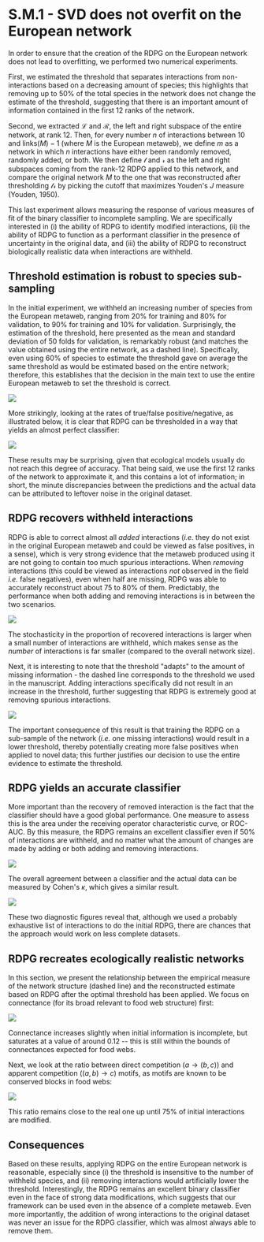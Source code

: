 # S.M.1 - SVD does not overfit on the European network

In order to ensure that the creation of the RDPG on the European network does
not lead to overfitting, we performed two numerical experiments.

First, we estimated the threshold that separates interactions from
non-interactions based on a decreasing amount of species; this highlights that
removing up to 50% of the total species in the network does not change the
estimate of the threshold, suggesting that there is an important amount of
information contained in the first 12 ranks of the network.

Second, we extracted $\mathcal{L}$ and $\mathcal{R}$, the left and right
subspace of the entire network, at rank 12. Then, for every number $n$ of
interactions between 10 and $\text{links}(M)-1$ (where $M$ is the European
metaweb), we define $m$ as a network in which $n$ interactions have either been
randomly removed, randomly added, or both. We then define $\mathcal{l}$ and
$\mathcal{r}$ as the left and right subspaces coming from the rank-12 RDPG
applied to this network, and compare the original network $M$ to the one that
was reconstructed after thresholding $\mathcal{l}\mathcal{r}$ by picking the
cutoff that maximizes Youden's *J* measure (Youden, 1950).

This last experiment allows measuring the response of various measures of fit of
the binary classifier to incomplete sampling. We are specifically interested in
(i) the ability of RDPG to identify modified interactions, (ii) the ability of
RDPG to function as a performant classifier in the presence of uncertainty in
the original data, and (iii) the ability of RDPG to reconstruct biologically
realistic data when interactions are withheld.

## Threshold estimation is robust to species sub-sampling

In the initial experiment, we withheld an increasing number of species from the
European metaweb, ranging from 20% for training and 80% for validation, to 90%
for training and 10% for validation. Surprisingly, the estimation of the
threshold, here presented as the mean and standard deviation of 50 folds for
validation, is remarkably robust (and matches the value obtained using the
entire network, as a dashed line). Specifically, even using 60% of species to
estimate the threshold gave on average the same threshold as would be estimated
based on the entire network; therefore, this establishes that the decision in
the main text to use the entire European metaweb to set the threshold is
correct.

![](./figures/supplementary/sensibility_threshold_species.png)

More strikingly, looking at the rates of true/false positive/negative, as
illustrated below, it is clear that RDPG can be thresholded in a way that yields
an almost perfect classifier:

![](./figures/supplementary/sensibility_species.png)

These results may be surprising, given that ecological models usually do not
reach this degree of accuracy. That being said, we use the first 12 ranks of the
network to approximate it, and this contains a lot of information; in short, the
minute discrepancies between the predictions and the actual data can be
attributed to leftover noise in the original dataset.

## RDPG recovers withheld interactions

RDPG is able to correct almost all *added* interactions (*i.e.* they do not
exist in the original European metaweb and could be viewed as false positives,
in a sense), which is very strong evidence that the metaweb produced using it
are not going to contain too much spurious interactions. When *removing*
interactions (this could be viewed as interactions *not* observed in the field
*i.e.* false negatives), even when half are missing, RDPG was able to accurately
reconstruct about 75 to 80% of them. Predictably, the performance when both
adding and removing interactions is in between the two scenarios.

![](./figures/supplementary/sensibility_recovery.png)


The stochasticity in the proportion of recovered interactions is larger when a
small number of interactions are withheld, which makes sense as the *number* of
interactions is far smaller (compared to the overall network size).

Next, it is interesting to note that the threshold "adapts" to the amount of
missing information - the dashed line corresponds to the threshold we used in
the manuscript. Adding interactions specifically did not result in an increase
in the threshold, further suggesting that RDPG is extremely good at removing
spurious interactions.

![](./figures/supplementary/sensibility_threshold.png)

The important consequence of this result is that training the RDPG on a
sub-sample of the network (*i.e.* one missing interactions) would result in a
lower threshold, thereby potentially creating more false positives when applied
to novel data; this further justifies our decision to use the entire evidence to
estimate the threshold.

## RDPG yields an accurate classifier

More important than the recovery of removed interaction is the fact that the
classifier should have a good global performance. One measure to assess this is
the area under the receiving operator characteristic curve, or ROC-AUC. By this
measure, the RDPG remains an excellent classifier even if 50% of interactions
are withheld, and no matter what the amount of changes are made by adding or
both adding and removing interactions.

![](./figures/supplementary/sensibility_rocauc.png)

The overall agreement between a classifier and the actual data can be measured
by Cohen's $\kappa$, which gives a similar result.

![](./figures/supplementary/sensibility_kappa.png)

These two diagnostic figures reveal that, although we used a probably exhaustive
list of interactions to do the initial RDPG, there are chances that the approach
would work on less complete datasets.

## RDPG recreates ecologically realistic networks

In this section, we present the relationship between the empirical measure of
the network structure (dashed line) and the reconstructed estimate based on RDPG
after the optimal threshold has been applied. We focus on connectance (for its
broad relevant to food web structure) first:

![](./figures/supplementary/sensibility_connectance.png)

Connectance increases slightly when initial information is incomplete, but
saturates at a value of around 0.12 -- this is still within the bounds of
connectances expected for food webs.

Next, we look at the ratio between direct competition ($a \rightarrow (b,c)$)
and apparent competition ($(a,b) \rightarrow c$) motifs, as motifs are known to
be conserved blocks in food webs:

![](./figures/supplementary/sensibility_motifs.png)

This ratio remains close to the real one up until 75% of initial interactions
are modified.

## Consequences

Based on these results, applying RDPG on the entire European network is
reasonable, especially since (i) the threshold is insensitive to the number of
withheld species, and (ii) removing interactions would artificially lower the
threshold. Interestingly, the RDPG remains an excellent binary classifier even
in the face of strong data modifications, which suggests that our framework can
be used even in the absence of a complete metaweb. Even more importantly, the
addition of wrong interactions to the original dataset was never an issue for
the RDPG classifier, which was almost always able to remove them.